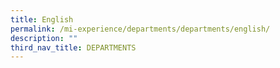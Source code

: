 ```yaml
---
title: English
permalink: /mi-experience/departments/departments/english/
description: ""
third_nav_title: DEPARTMENTS
---
```

